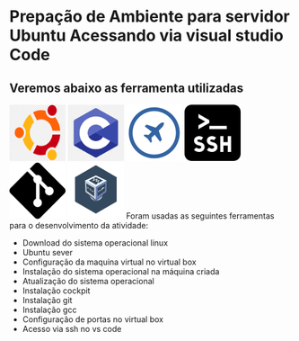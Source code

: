 # Prepação de Ambiente para servidor Ubuntu Acessando via visual studio Code

## Veremos abaixo as ferramenta utilizadas

<img src=ubuntulogo.png width=100 height=100>
<img src=clogo.png width=100 height=100>
<img src=cockpitlogo.png width=100 height=100>
<img src=sshlogo.png width=100 height=100>
<img src=gitlogo.png width=100 height=100>
<img src=VBlogo.png width=100 height=100>
Foram usadas as seguintes ferramentas para o desenvolvimento da atividade:
 

- Download do sistema operacional linux
- Ubuntu sever
- Configuração da maquina virtual no virtual box
- Instalação do sistema operacional na máquina criada
- Atualização do sistema operacional
- Instalação cockpit
- Instalação git
- Instalação gcc
- Configuração de portas no virtual box
- Acesso via ssh no vs code